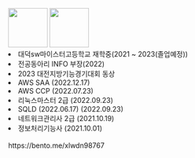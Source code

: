 <tr>
  <div>
    <img src = "https://user-images.githubusercontent.com/59428479/216511926-07df2da7-c5b6-4dc7-bc95-a5fbeaa7abf5.png" width="80">
    <img src = "https://user-images.githubusercontent.com/59428479/216511938-74c1f24a-3110-45aa-b825-a3effc3a2774.png" width="80">
  </div>
    <li>대덕sw마이스터고등학교 재학중(2021 ~ 2023(졸업예정))</li>
    <li>전공동아리 INFO 부장(2022)</li>
    <li>2023 대전지방기능경기대회 동상 </li>
    <li>AWS SAA (2022.12.17)</li>
    <li>AWS CCP (2022.07.23)</li>
    <li>리눅스마스터 2급 (2022.09.23)</li>
    <li>SQLD (2022.06.17) (2022.09.23)</li>
    <li>네트워크관리사 2급 (2021.10.19) </li>
    <li>정보처리기능사 (2021.10.01) </li>
</tr>
<br>
https://bento.me/xlwdn98767

